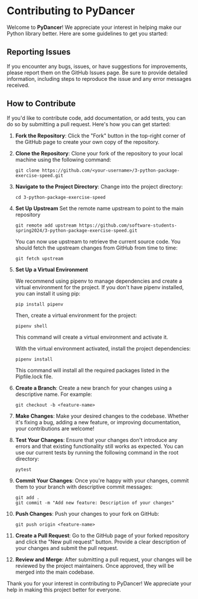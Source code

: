 # Contributing to PyDancer

Welcome to **PyDancer**! We appreciate your interest in helping make our Python library better. Here are some guidelines to get you started:

## Reporting Issues

If you encounter any bugs, issues, or have suggestions for improvements, please report them on the GitHub Issues page. Be sure to provide detailed information, including steps to reproduce the issue and any error messages received.

## How to Contribute

If you'd like to contribute code, add documentation, or add tests, you can do so by submitting a pull request. Here's how you can get started:

1. **Fork the Repository**: Click the "Fork" button in the top-right corner of the GitHub page to create your own copy of the repository.

2. **Clone the Repository**: Clone your fork of the repository to your local machine using the following command:
   ```
   git clone https://github.com/<your-username>/3-python-package-exercise-speed.git
   ```

3. **Navigate to the Project Directory**: Change into the project directory:
    ```
    cd 3-python-package-exercise-speed
    ```

4. **Set Up Upstream**
    Set the remote name upstream to point to the main repository

    ```
    git remote add upstream https://github.com/software-students-spring2024/3-python-package-exercise-speed.git
    ```

    You can now use upstream to retrieve the current source code. You should fetch the upstream changes from GitHub from time to time:

    ```
    git fetch upstream
    ```

5. **Set Up a Virtual Environment**

    We recommend using pipenv to manage dependencies and create a virtual environment for the project. If you don't have pipenv installed, you can install it using pip:

    ```
    pip install pipenv
    ```

    Then, create a virtual environment for the project:
    ```
    pipenv shell
    ```
    This command will create a virtual environment and activate it.

    With the virtual environment activated, install the project dependencies:

    ```
    pipenv install
    ```

    This command will install all the required packages listed in the Pipfile.lock file.

    
6. **Create a Branch**: Create a new branch for your changes using a descriptive name. For example:
   ```
   git checkout -b <feature-name>
   ```

7. **Make Changes**: Make your desired changes to the codebase. Whether it's fixing a bug, adding a new feature, or improving documentation, your contributions are welcome!

8. **Test Your Changes**: Ensure that your changes don't introduce any errors and that existing functionality still works as expected. You can use our current tests by running the following command in the root directory:
    ```
    pytest
    ```

9. **Commit Your Changes**: Once you're happy with your changes, commit them to your branch with descriptive commit messages:
   ```
   git add .
   git commit -m "Add new feature: Description of your changes"
   ```

10. **Push Changes**: Push your changes to your fork on GitHub:
    ```
    git push origin <feature-name>
    ```

11. **Create a Pull Request**: Go to the GitHub page of your forked repository and click the "New pull request" button. Provide a clear description of your changes and submit the pull request.

12. **Review and Merge**: After submitting a pull request, your changes will be reviewed by the project maintainers. Once approved, they will be merged into the main codebase.

Thank you for your interest in contributing to PyDancer! We appreciate your help in making this project better for everyone.